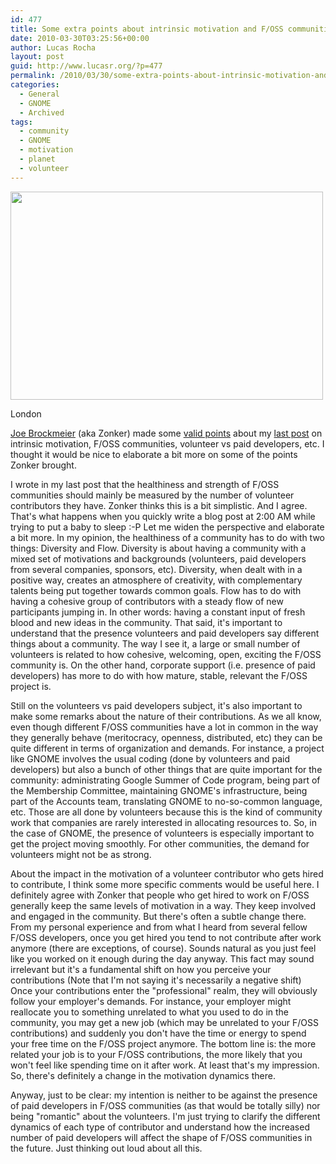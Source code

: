 ```yaml
---
id: 477
title: Some extra points about intrinsic motivation and F/OSS communities
date: 2010-03-30T03:25:56+00:00
author: Lucas Rocha
layout: post
guid: http://www.lucasr.org/?p=477
permalink: /2010/03/30/some-extra-points-about-intrinsic-motivation-and-foss-communities/
categories:
  - General
  - GNOME
  - Archived
tags:
  - community
  - GNOME
  - motivation
  - planet
  - volunteer
---
```

<div style="width: 510px" class="wp-caption alignnone">
  <a href="http://www.flickr.com/photos/lucasrocha/4282113329/"><img src="http://farm5.static.flickr.com/4050/4282113329_a05ac3112f.jpg" width="500" height="333" /></a>
  <p class="wp-caption-text">
    London
  </p>
</div>

[Joe Brockmeier](http://www.dissociatedpress.net/about/) (aka Zonker) made some
[valid
points](http://www.dissociatedpress.net/2010/03/29/motivation-and-contributions-in-open-source-stop-romanticizing-unpaid-contributions/)
about my [last
post](http://www.lucasr.org/2010/03/27/the-third-drive-and-free-software-communities/)
on intrinsic motivation, F/OSS communities, volunteer vs paid developers,
etc. I thought it would be nice to elaborate a bit more on some of the
points Zonker brought.

I wrote in my last post that the healthiness and strength of F/OSS communities
should mainly be measured by the number of volunteer contributors they have.
Zonker thinks this is a bit simplistic. And I agree. That's what happens when
you quickly write a blog post at 2:00 AM while trying to put a baby to sleep
:-P Let me widen the perspective and elaborate a bit more. In my opinion, the
healthiness of a community has to do with two things: Diversity and Flow.
Diversity is about having a community with a mixed set of motivations and
backgrounds (volunteers, paid developers from several companies, sponsors,
etc). Diversity, when dealt with in a positive way, creates an
atmosphere of creativity, with complementary talents being put together towards
common goals. Flow has to do with having a cohesive group of contributors with
a steady flow of new participants jumping in. In other words: having a constant
input of fresh blood and new ideas in the community. That said, it's important
to understand that the presence volunteers and paid developers say different
things about a community. The way I see it, a large or small number of
volunteers is related to how cohesive, welcoming, open, exciting the F/OSS
community is. On the other hand, corporate support (i.e. presence of paid
developers) has more to do with how mature, stable, relevant the F/OSS
project is.

Still on the volunteers vs paid developers subject, it's also important to make
some remarks about the nature of their contributions. As we all know, even
though different F/OSS communities have a lot in common in the way they
generally behave (meritocracy, openness, distributed, etc) they can be quite
different in terms of organization and demands. For instance, a project like
GNOME involves the usual coding (done by volunteers and paid developers) but
also a bunch of other things that are quite important for the community:
administrating Google Summer of Code program, being part of the Membership
Committee, maintaining GNOME's infrastructure, being part of the Accounts team,
translating GNOME to no-so-common language, etc. Those are all done by
volunteers because this is the kind of community work that companies are
rarely interested in allocating resources to. So, in the case of GNOME, the
presence of volunteers is especially important to get the project moving
smoothly. For other communities, the demand for volunteers might not be as
strong.

About the impact in the motivation of a volunteer contributor who gets hired to
contribute, I think some more specific comments would be useful here. I
definitely agree with Zonker that people who get hired to work on F/OSS
generally keep the same levels of motivation in a way. They keep involved and
engaged in the community. But there's often a subtle change there. From my
personal experience and from what I heard from several fellow F/OSS developers,
once you get hired you tend to not contribute after work anymore
(there are exceptions, of course). Sounds natural as you just feel
like you worked on it enough during the day anyway. This fact may
sound irrelevant but it's a fundamental shift on how you perceive your
contributions (Note that I'm not saying it's necessarily a negative
shift) Once your contributions enter the "professional" realm,
they will obviously follow your employer's demands. For instance, your
employer might reallocate you to something unrelated to what you used
to do in the community, you may get a new job (which may be unrelated
to your F/OSS contributions) and suddenly you don't have the
time or energy to spend your free time on the F/OSS project anymore.
The bottom line is: the more related your job is to your F/OSS
contributions, the more likely that you won't feel like spending time
on it after work. At least that's my impression. So, there's
definitely a change in the motivation dynamics there.

Anyway, just to be clear: my intention is neither to be against the presence of
paid developers in F/OSS communities (as that would be totally silly) nor being
"romantic" about the volunteers. I'm just trying to clarify the different
dynamics of each type of contributor and understand how the increased number of
paid developers will affect the shape of F/OSS communities in the future. Just
thinking out loud about all this.
